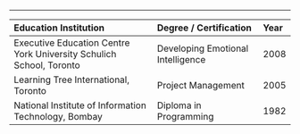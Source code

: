 ---

Education Institution | Degree / Certification | Year
:-------------------- | :--------------------- | :---
Executive Education Centre<br>York University Schulich School, Toronto | Developing Emotional Intelligence | 2008
Learning Tree International, Toronto | Project Management | 2005
National Institute of Information Technology, Bombay | Diploma in Programming | 1982

